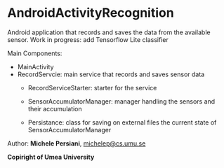 # AndroidActivityRecognition



Android application that records and saves the data from the available sensor. 
Work in progress: add Tensorflow Lite classifier

Main Components:
- MainActivity
- RecordServcie: main service that records and saves sensor data
  - RecordServiceStarter: starter for the service

  - SensorAccumulatorManager: manager handling the sensors and their accumulation
  - Persistance: class for saving on external files the current state of SensorAccumulatorManager



Author: **Michele Persiani**, michelep@cs.umu.se

**Copiright of Umea University**
